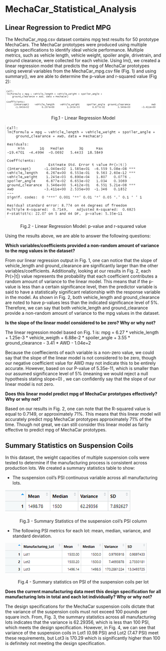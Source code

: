 # MechaCar_Statistical_Analysis

## Linear Regression to Predict MPG
The MechaCar_mpg.csv dataset contains mpg test results for 50 prototype MechaCars. The MechaCar prototypes were produced using multiple design specifications to identify ideal vehicle performance. Multiple metrics, such as vehicle length, vehicle weight, spoiler angle, drivetrain, and ground clearance, were collected for each vehicle. Using lm(), we created a linear regression model that predicts the mpg of MechaCar prototypes using several variables from the MechaCar_mpg.csv file (Fig. 1) and using summary(), we are able to determine the p-value and r-squared value (Fig 2): 

![Linear_regression](images/Linear_regression.png)

<p align = "center">
Fig.1 - Linear Regression Model
</p>

![P_value_R_value](images/P_value_R_value.png)
<p align = "center">
Fig.2 - Linear Regression Model: p-value and r-squared value
</p>

Using the results above, we are able to answer the following questions:

**Which variables/coefficients provided a non-random amount of variance to the mpg values in the dataset?**

From our linear regression output in Fig. 1, one can notice that the slope of vehicle_length and ground_clearance are significantly larger than the other variables/coefficients. Additionally, looking at our results in Fig. 2, each Pr(>|t|) value represents the probability that each coefficient contributes a random amount of variance to the linear model. This means that if the p-value is less than a certain significance level, then the predictor variable is said to have a statistically significant relationship with the response variable in the model. As shown in Fig. 2, both vehicle_length and ground_clearance are noted to have p-values less than the indicated significance level of 5%. Therefore, we can say that both vehicle_length and ground_clearance provide a non-random amount of variance to the mpg values in the dataset.

**Is the slope of the linear model considered to be zero? Why or why not?**

The linear regression model based on Fig. 1 is:
mpg = 6.27 * vehicle_length + 1.25e-3 * vehicle_weigth + 6.88e-2 * spoiler_angle + 3.55 * ground_clearance - 3.41 * AWD - 1.04e+2

Because the coeffiecients of each variable is a non-zero value, we could say that the slope of the linear model is not considered to be zero, though our negative coefficient value for AWD may not indicate this to be entirely accurate. However, based on our P-value of 5.35e-11, which is smaller than our assumed significance level of 5% (meaning we would reject a null hypothesis stating slope=0) , we can confidently say that the slope of our linear model is not zero.

**Does this linear model predict mpg of MechaCar prototypes effectively? Why or why not?**

Based on our results in Fig. 2, one can note that the R-squared value is equal to 0.7149, or approximately 71%. This means that this linear model will accurately predict mpg MechaCar prototypes approximately 71% of the time. Though not great, we can still consider this linear model as fairly effective to predict mpg of MechaCar prototypes.

## Summary Statistics on Suspension Coils

In this dataset, the weight capacities of multiple suspension coils were tested to determine if the manufacturing process is consistent across production lots. We created a summary statistics table to show:

- The suspension coil’s PSI continuous variable across all manufacturing lots.

![total_summary](images/total_summary.png)
<p align = "center">
Fig.3 - Summary Statistics of the suspension coil’s PSI column
</p>

- The following PSI metrics for each lot: mean, median, variance, and standard deviation.

![lot_summary](images/lot_summary.png)
<p align = "center">
Fig.4 - Summary statistics on PSI of the suspension coils per lot
</p>

**Does the current manufacturing data meet this design specification for all manufacturing lots in total and each lot individually? Why or why not?**

The design specifications for the MechaCar suspension coils dictate that the variance of the suspension coils must not exceed 100 pounds per square inch. From, Fig. 3, the summary statistics across all manufacturing lots indicates that the variance is 62.29356, which is less than 100 PSI, which meets the design specification. However, in Fig. 4, we can see that variance of the suspension coils in Lot1 (0.98 PSI) and Lot2 (7.47 PSI) meet these requirements, but Lot3 is 170.29 which is significantly higher than 100 is definitely not meeting the design specification. 
